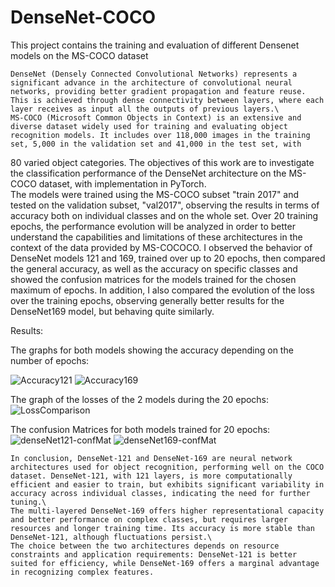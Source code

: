 # DenseNet-COCO
This project contains the training and evaluation of different Densenet models on the MS-COCO dataset


    DenseNet (Densely Connected Convolutional Networks) represents a significant advance in the architecture of convolutional neural networks, providing better gradient propagation and feature reuse. This is achieved through dense connectivity between layers, where each layer receives as input all the outputs of previous layers.\
    MS-COCO (Microsoft Common Objects in Context) is an extensive and diverse dataset widely used for training and evaluating object recognition models. It includes over 118,000 images in the training set, 5,000 in the validation set and 41,000 in the test set, with
80 varied object categories. The objectives of this work are to investigate the classification performance of the DenseNet architecture on the MS-COCO dataset, with implementation in PyTorch.\
    The models were trained using the MS-COCO subset "train 2017" and tested on the validation subset, "val2017", observing the results in terms of accuracy both on individual classes and on the whole set. Over 20 training epochs, the performance evolution will be analyzed in order to better understand the capabilities and limitations of these architectures in the context of the data provided by MS-COCOCO.
    I observed the behavior of DenseNet models 121 and 169, trained over up to 20 epochs, then compared the general accuracy, as well as the accuracy on specific classes and showed the confusion matrices for the models trained for the chosen maximum of epochs. In addition, I also compared the evolution of the loss over the training epochs, observing generally better results for the DenseNet169 model, but behaving quite similarly.

  Results:

  The graphs for both models showing the accuracy depending on the number of epochs:

![Accuracy121](https://github.com/user-attachments/assets/0ac4f1b0-9146-499b-b482-84621031ea14)
![Accuracy169](https://github.com/user-attachments/assets/091e9aae-b894-40da-aba2-a80d22fbf350)

  The graph of the losses of the 2 models during the 20 epochs:
![LossComparison](https://github.com/user-attachments/assets/e9202017-6de0-4218-97f3-6acb25bea24d)

  The confusion Matrices for both models trained for 20 epochs:
  ![denseNet121-confMat](https://github.com/user-attachments/assets/499b8ab1-797b-4f3e-9430-2ee71e051f05)
![denseNet169-confMat](https://github.com/user-attachments/assets/fa48eda0-b53f-487d-9c9b-be428c2c70e1)

    In conclusion, DenseNet-121 and DenseNet-169 are neural network architectures used for object recognition, performing well on the COCO dataset. DenseNet-121, with 121 layers, is more computationally efficient and easier to train, but exhibits significant variability in accuracy across individual classes, indicating the need for further tuning.\
    The multi-layered DenseNet-169 offers higher representational capacity and better performance on complex classes, but requires larger resources and longer training time. Its accuracy is more stable than DenseNet-121, although fluctuations persist.\
    The choice between the two architectures depends on resource constraints and application requirements: DenseNet-121 is better suited for efficiency, while DenseNet-169 offers a marginal advantage in recognizing complex features.

